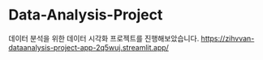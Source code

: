 # Data-Analysis-Project
데이터 분석을 위한 데이터 시각화 프로젝트를 진행해보았습니다.
https://zihvvan-dataanalysis-project-app-2q5wuj.streamlit.app/
